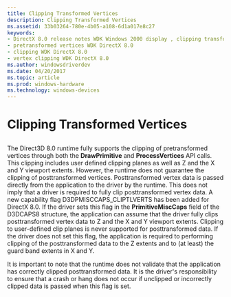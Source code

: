 ```yaml
---
title: Clipping Transformed Vertices
description: Clipping Transformed Vertices
ms.assetid: 33b03264-780e-4b05-a108-6d1a017e8c27
keywords:
- DirectX 8.0 release notes WDK Windows 2000 display , clipping transformed vertices
- pretransformed vertices WDK DirectX 8.0
- clipping WDK DirectX 8.0
- vertex clipping WDK DirectX 8.0
ms.author: windowsdriverdev
ms.date: 04/20/2017
ms.topic: article
ms.prod: windows-hardware
ms.technology: windows-devices
---
```


# Clipping Transformed Vertices


## <span id="ddk_clipping_transformed_vertices_gg"></span><span id="DDK_CLIPPING_TRANSFORMED_VERTICES_GG"></span>


The Direct3D 8.0 runtime fully supports the clipping of pretransformed vertices through both the **DrawPrimitive** and **ProcessVertices** API calls. This clipping includes user defined clipping planes as well as Z and the X and Y viewport extents. However, the runtime does not guarantee the clipping of posttransformed vertices. Posttransformed vertex data is passed directly from the application to the driver by the runtime. This does not imply that a driver is required to fully clip posttransformed vertex data. A new capability flag D3DPMISCCAPS\_CLIPTLVERTS has been added for DirectX 8.0. If the driver sets this flag in the **PrimitiveMiscCaps** field of the D3DCAPS8 structure, the application can assume that the driver fully clips posttransformed vertex data to Z and the X and Y viewport extents. Clipping to user-defined clip planes is never supported for posttransformed data. If the driver does not set this flag, the application is required to performing clipping of the posttransformed data to the Z extents and to (at least) the guard band extents in X and Y.

It is important to note that the runtime does not validate that the application has correctly clipped posttransformed data. It is the driver's responsibility to ensure that a crash or hang does not occur if unclipped or incorrectly clipped data is passed when this flag is set.

 

 





